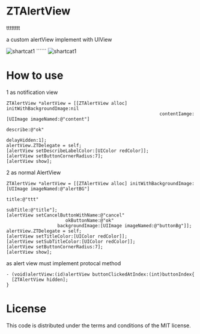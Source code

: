 ZTAlertView
===========

tttttttt

a custom alertView implement with UIView

![shartcat1](https://raw.github.com/justzt/ZTAlertView/master/shortcat1.png)    ``````     ![shartcat1](https://raw.github.com/justzt/ZTAlertView/master/shortcat2.png)

How to use
===========

1 as notification view

    ZTAlertView *alertView = [[ZTAlertView alloc] initWithBackgroundImage:nil
                                                             contentIamge:[UIImage imageNamed:@"content"]
                                                                 describe:@"ok"
                                                              delayHidden:1];
    alertView.ZTDelegate = self;
    [alertView setDescribeLabelColor:[UIColor redColor]];
    [alertView setButtonCornerRadius:7];
    [alertView show];
    
2 as normal AlertView

    ZTAlertView *alertView = [[ZTAlertView alloc] initWithBackgroundImage:[UIImage imageNamed:@"alertBG"]
                                                                    title:@"ttt"
                                                                 subTitle:@"title"];
    [alertView setCancelButtonWithName:@"cancel"
                          okButtonName:@"ok"
                       backgroundImage:[UIImage imageNamed:@"buttonBg"]];
    alertView.ZTDelegate = self;
    [alertView setTitleColor:[UIColor redColor]];
    [alertView setSubTitleColor:[UIColor redColor]];
    [alertView setButtonCornerRadius:7];
    [alertView show];
    
 as alert view must implement protocal method
    
    - (void)alertView:(id)alertView buttonClickedAtIndex:(int)buttonIndex{
      [ZTAlertView hidden];
    }
    
License
===========
This code is distributed under the terms and conditions of the MIT license.
